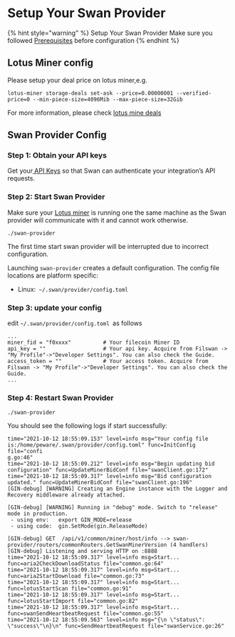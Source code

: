 # Setup Your Swan Provider

{% hint style="warning" %}
Setup Your Swan Provider Make sure you followed [Prerequisites](../prerequisites/) before configuration
{% endhint %}

## Lotus Miner config

Please setup your deal price on lotus miner,e.g.

```
lotus-miner storage-deals set-ask --price=0.00000001 --verified-price=0 --min-piece-size=4096Mib --max-piece-size=32Gib
```

For more information, please check [lotus mine deals](https://docs.filecoin.io/mine/lotus/manage-storage-deals/#offline-deal-workflow)

## Swan  Provider Config

### Step 1: Obtain your API keys

Get your[ API Keys](../../getting-started/authentication/api-keys.md) so that Swan can authenticate your integration’s API requests.

### Step 2: Start Swan Provider

Make sure your [Lotus miner](https://docs.filecoin.io/mine/lotus/) is running one the same machine as the Swan provider will communicate with it and cannot work otherwise.

```
./swan-provider
```

The first time start swan provider will be interrupted due to incorrect configuration.

Launching `swan-provider` creates a default configuration. The config file locations are platform specific:

* Linux:` ~/.swan/provider/config.toml`

### Step 3: update your config

edit `~/.swan/provider/config.toml `as follows

```
...
miner_fid = "f0xxxx"          # Your filecoin Miner ID
api_key = ""                  # Your api key. Acquire from Filswan -> "My Profile"->"Developer Settings". You can also check the Guide.
access_token = ""             # Your access token. Acquire from Filswan -> "My Profile"->"Developer Settings". You can also check the Guide.
...
```

### Step 4: Restart Swan Provider

```
./swan-provider
```

You should see the following logs if start successfully:

```
time="2021-10-12 18:55:09.153" level=info msg="Your config file is:/home/peware/.swan/provider/config.toml" func=InitConfig file="confi
g.go:46"
time="2021-10-12 18:55:09.212" level=info msg="Begin updating bid configuration" func=UpdateMinerBidConf file="swanClient.go:172"
time="2021-10-12 18:55:09.317" level=info msg="Bid configuration updated." func=UpdateMinerBidConf file="swanClient.go:196"
[GIN-debug] [WARNING] Creating an Engine instance with the Logger and Recovery middleware already attached.

[GIN-debug] [WARNING] Running in "debug" mode. Switch to "release" mode in production.
 - using env:	export GIN_MODE=release
 - using code:	gin.SetMode(gin.ReleaseMode)

[GIN-debug] GET  /api/v1/common/miner/host/info --> swan-provider/routers/commonRouters.GetSwanMinerVersion (4 handlers)
[GIN-debug] Listening and serving HTTP on :8888
time="2021-10-12 18:55:09.317" level=info msg=Start... func=aria2CheckDownloadStatus file="common.go:64"
time="2021-10-12 18:55:09.317" level=info msg=Start... func=aria2StartDownload file="common.go:73"
time="2021-10-12 18:55:09.317" level=info msg=Start... func=lotusStartScan file="common.go:91"
time="2021-10-12 18:55:09.317" level=info msg=Start... func=lotusStartImport file="common.go:82"
time="2021-10-12 18:55:09.317" level=info msg=Start... func=swanSendHeartbeatRequest file="common.go:55"
time="2021-10-12 18:55:09.563" level=info msg="{\n \"status\": \"success\"\n}\n" func=SendHeartbeatRequest file="swanService.go:26"
```
